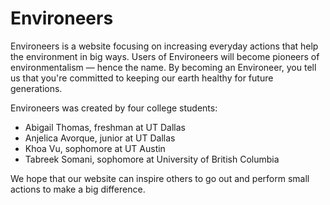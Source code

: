 # Environeers

Environeers is a website focusing on increasing everyday actions that help the environment in big ways. Users of Environeers will become pioneers of environmentalism — hence the name. By becoming an Environeer, you tell us that you're committed to keeping our earth healthy for future generations.

Environeers was created by four college students:

- Abigail Thomas, freshman at UT Dallas
- Anjelica Avorque, junior at UT Dallas
- Khoa Vu, sophomore at UT Austin
- Tabreek Somani, sophomore at University of British Columbia

We hope that our website can inspire others to go out and perform small actions to make a big difference.
